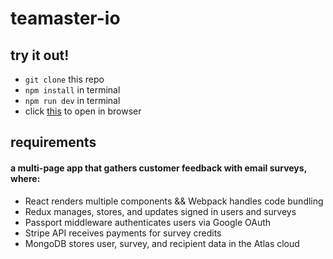 # teamaster-io

## try it out!

- `git clone` this repo
- `npm install` in terminal
- `npm run dev` in terminal
- click [this](http://localhost:5000/) to open in browser

## requirements

#### a multi-page app that gathers customer feedback with email surveys, where:

- React renders multiple components && Webpack handles code bundling
- Redux manages, stores, and updates signed in users and surveys
- Passport middleware authenticates users via Google OAuth
- Stripe API receives payments for survey credits
- MongoDB stores user, survey, and recipient data in the Atlas cloud
